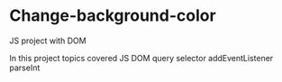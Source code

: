 # Change-background-color
JS project with DOM

In this project topics covered
JS DOM
query selector
addEventListener
parseInt
